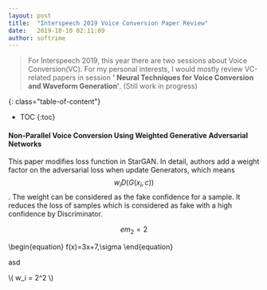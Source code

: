 ```yaml
---
layout: post
title:  "Interspeech 2019 Voice Conversion Paper Review"
date:   2019-10-10 02:11:09
author: softrime 
---
```

> For Interspeech 2019, this year there are two sessions about Voice Conversion(VC). For my personal interests, I would mostly review VC-related papers in session **'
Neural Techniques for Voice Conversion and Waveform Generation'**. (Still work in progress)

<!--more-->

{: class="table-of-content"}
* TOC
{:toc}

#### Non-Parallel Voice Conversion Using Weighted Generative Adversarial Networks 

This paper modifies loss function in StarGAN. In detail, authors add a weight factor on the adversarial loss when update Generators, which means $$ w_iD(G(x_i, c)) $$ . The weight can be considered as the fake confidence for a sample. It reduces the loss of samples which is considered as fake with a high confidence by Discriminator. 

$$
em_2=2
$$

\begin{equation} f(x)=3x+7,\sigma \end{equation}


asd

\\( w_i = 2^2 \\)


